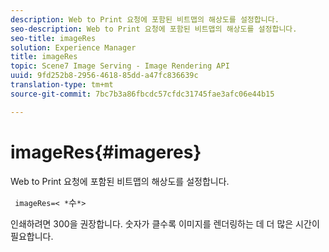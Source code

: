```yaml
---
description: Web to Print 요청에 포함된 비트맵의 해상도를 설정합니다.
seo-description: Web to Print 요청에 포함된 비트맵의 해상도를 설정합니다.
seo-title: imageRes
solution: Experience Manager
title: imageRes
topic: Scene7 Image Serving - Image Rendering API
uuid: 9fd252b8-2956-4618-85dd-a47fc836639c
translation-type: tm+mt
source-git-commit: 7bc7b3a86fbcdc57cfdc31745fae3afc06e44b15

---
```



# imageRes{#imageres}

Web to Print 요청에 포함된 비트맵의 해상도를 설정합니다.

` imageRes=< *`수`*>`

인쇄하려면 300을 권장합니다. 숫자가 클수록 이미지를 렌더링하는 데 더 많은 시간이 필요합니다.
